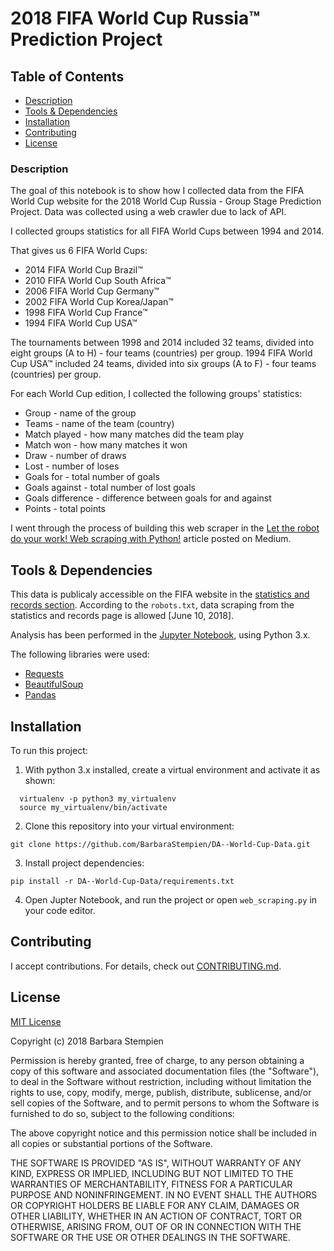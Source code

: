 # 2018 FIFA World Cup Russia™ Prediction Project

## Table of Contents

* [Description](#description)
* [Tools & Dependencies](#tools)
* [Installation](#installation)
* [Contributing](#contributing)
* [License](#license)


### Description

The goal of this notebook is to show how I collected data from the FIFA World Cup website for the 2018 World Cup Russia - Group Stage Prediction Project. Data was collected using a web crawler due to lack of API. 

I collected groups statistics for all FIFA World Cups between 1994 and 2014. 

That gives us 6 FIFA World Cups:

 - 2014 FIFA World Cup Brazil™
 - 2010 FIFA World Cup South Africa™
 - 2006 FIFA World Cup Germany™
 - 2002 FIFA World Cup Korea/Japan™
 - 1998 FIFA World Cup France™
 - 1994 FIFA World Cup USA™

The tournaments between 1998 and 2014 included 32 teams, divided into eight groups (A to H) - four teams (countries) per group. 1994 FIFA World Cup USA™ included 24 teams, divided into six groups (A to F) - four teams (countries) per group.

For each World Cup edition, I collected the following groups' statistics:

 - Group - name of the group
 - Teams - name of the team (country)
 - Match played - how many matches did the team play
 - Match won - how many matches it won    
 - Draw - number of draws
 - Lost - number of loses
 - Goals for - total number of goals
 - Goals against - total number of lost goals
 - Goals difference - difference between goals for and against
 - Points - total points

I went through the process of building this web scraper in the [Let the robot do your work! Web scraping with Python!](https://medium.com/ub-women-data-scholars/let-the-robot-do-your-work-web-scraping-with-python-9c147fb7690f) article posted on Medium. 

## Tools & Dependencies

This data is publicaly accessible on the FIFA website in the <a href="https://www.fifa.com/fifa-tournaments/statistics-and-records/worldcup/index.html">statistics and records section</a>. According to the `robots.txt`, data scraping from the statistics and records page is allowed [June 10, 2018].

Analysis has been performed in the [Jupyter Notebook](http://jupyter.org/), using Python 3.x. 

The following libraries were used:
* [Requests](http://docs.python-requests.org/en/master/)
* [BeautifulSoup](https://www.crummy.com/software/BeautifulSoup/)
* [Pandas](https://pandas.pydata.org/)

## Installation

To run this project:
  
1. With python 3.x installed, create a virtual environment and activate it as shown:
  
```shell
  virtualenv -p python3 my_virtualenv
  source my_virtualenv/bin/activate
```
2. Clone this repository into your virtual environment:  

```shell
git clone https://github.com/BarbaraStempien/DA--World-Cup-Data.git
```
3. Install project dependencies:  

```shell
pip install -r DA--World-Cup-Data/requirements.txt
```
  
4. Open Jupter Notebook, and run the project or open `web_scraping.py` in your code editor.


## Contributing

I accept contributions. For details, check out [CONTRIBUTING.md](CONTRIBUTING.md).

## License

[MIT License](LICENSE)

Copyright (c) 2018 Barbara Stempien

Permission is hereby granted, free of charge, to any person obtaining a copy of this software and associated documentation files (the "Software"), to deal in the Software without restriction, including without limitation the rights to use, copy, modify, merge, publish, distribute, sublicense, and/or sell copies of the Software, and to permit persons to whom the Software is furnished to do so, subject to the following conditions:

The above copyright notice and this permission notice shall be included in all copies or substantial portions of the Software.

THE SOFTWARE IS PROVIDED "AS IS", WITHOUT WARRANTY OF ANY KIND, EXPRESS OR IMPLIED, INCLUDING BUT NOT LIMITED TO THE WARRANTIES OF MERCHANTABILITY, FITNESS FOR A PARTICULAR PURPOSE AND NONINFRINGEMENT. IN NO EVENT SHALL THE AUTHORS OR COPYRIGHT HOLDERS BE LIABLE FOR ANY CLAIM, DAMAGES OR OTHER LIABILITY, WHETHER IN AN ACTION OF CONTRACT, TORT OR OTHERWISE, ARISING FROM, OUT OF OR IN CONNECTION WITH THE SOFTWARE OR THE USE OR OTHER DEALINGS IN THE SOFTWARE.
